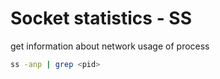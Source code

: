 # Socket statistics - SS

get information about network usage of process

```bash
ss -anp | grep <pid>
```
